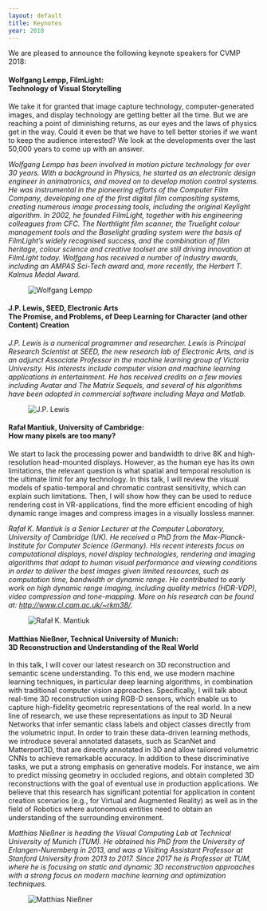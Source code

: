 ```yaml
---
layout: default
title: Keynotes
year: 2018
---
```


We are pleased to announce the following keynote speakers for CVMP 2018:


<a name="WL" />
<div class="row">
<div class="col-xs-12 col-sm-7 col-md-8 col-lg-9" markdown="1">

#### Wolfgang Lempp, FilmLight:<br>Technology of Visual Storytelling

We take it for granted that image capture technology, computer-generated images, and display technology are getting better all the time. But we are reaching a point of diminishing returns, as our eyes and the laws of physics get in the way. Could it even be that we have to tell better stories if we want to keep the audience interested? We look at the developments over the last 50,000 years to come up with an answer.

*Wolfgang Lempp has been involved in motion picture technology for over 30 years. With a background in Physics, he started as an electronic design engineer in animatronics, and moved on to develop motion control systems. He was instrumental in the pioneering efforts of the Computer Film Company, developing one of the first digital film compositing systems, creating numerous image processing tools, including the original Keylight algorithm. In 2002, he founded FilmLight, together with his engineering colleagues from CFC. The Northlight film scanner, the Truelight colour management tools and the Baselight grading system were the basis of FilmLight’s widely recognised success, and the combination of film heritage, colour science and creative toolset are still driving innovation at FilmLight today. Wolfgang has received a number of industry awards, including an AMPAS Sci-Tech award and, more recently, the Herbert T. Kalmus Medal Award.*

</div>

<figure class="col-xs-6 col-sm-5 col-md-4 col-lg-3">
  <img src="/2018/img/wolfgang-lempp.jpg" class="img-responsive img-thumbnail" alt="Wolfgang Lempp" title="Wolfgang Lempp">
</figure>

</div>


<a name="JPL" />
<div class="row">
<div class="col-xs-12 col-sm-7 col-md-8 col-lg-9" markdown="1">

#### J.P. Lewis, SEED, Electronic Arts<br>The Promise, and Problems, of Deep Learning for Character (and other Content) Creation

*J.P. Lewis is a numerical programmer and researcher. Lewis is Principal Research Scientist at SEED, the new research lab of Electronic Arts, and is an adjunct Associate Professor in the machine learning group of Victoria University. His interests include computer vision and machine learning applications in entertainment. He has received credits on a few movies including Avatar and The Matrix Sequels, and several of his algorithms have been adopted in commercial software including Maya and Matlab.*

</div>

<figure class="col-xs-6 col-sm-5 col-md-4 col-lg-3">
  <img src="/2018/img/jp-lewis.jpg" class="img-responsive img-thumbnail" alt="J.P. Lewis" title="J.P. Lewis">
</figure>

</div>


<a name="RM" />
<div class="row">
<div class="col-xs-12 col-sm-7 col-md-8 col-lg-9" markdown="1">

#### Rafał Mantiuk, University of Cambridge:<br>How many pixels are too many?

We start to lack the processing power and bandwidth to drive 8K and high-resolution head-mounted displays. However, as the human eye has its own limitations, the relevant question is what spatial and temporal resolution is the ultimate limit for any technology. In this talk, I will review the visual models of spatio-temporal and chromatic contrast sensitivity, which can explain such limitations. Then, I will show how they can be used to reduce rendering cost in VR-applications, find the more efficient encoding of high dynamic range images and compress images in a visually lossless manner.

*Rafał K. Mantiuk is a Senior Lecturer at the Computer Laboratory, University of Cambridge (UK). He received a PhD from the Max-Planck-Institute for Computer Science (Germany). His recent interests focus on computational displays, novel display technologies, rendering and imaging algorithms that adapt to human visual performance and viewing conditions in order to deliver the best images given limited resources, such as computation time, bandwidth or dynamic range. He contributed to early work on high dynamic range imaging, including quality metrics (HDR-VDP), video compression and tone-mapping. More on his research can be found at: <http://www.cl.cam.ac.uk/~rkm38/>.*

</div>

<figure class="col-xs-6 col-sm-5 col-md-4 col-lg-3">
  <img src="/2018/img/rafal-mantiuk.jpg" class="img-responsive img-thumbnail" alt="Rafał K. Mantiuk" title="Rafał K. Mantiuk">
</figure>

</div>


<a name="MN" />
<div class="row">
<div class="col-xs-12 col-sm-7 col-md-8 col-lg-9" markdown="1">

#### Matthias Nießner, Technical University of Munich:<br>3D Reconstruction and Understanding of the Real World

In this talk, I will cover our latest research on 3D reconstruction and semantic scene understanding. To this end, we use modern machine learning techniques, in particular deep learning algorithms, in combination with traditional computer vision approaches. Specifically, I will talk about real-time 3D reconstruction using RGB-D sensors, which enable us to capture high-fidelity geometric representations of the real world. In a new line of research, we use these representations as input to 3D Neural Networks that infer semantic class labels and object classes directly from the volumetric input. In order to train these data-driven learning methods, we introduce several annotated datasets, such as ScanNet and Matterport3D, that are directly annotated in 3D and allow tailored volumetric CNNs to achieve remarkable accuracy. In addition to these discriminative tasks, we put a strong emphasis on generative models. For instance, we aim to predict missing geometry in occluded regions, and obtain completed 3D reconstructions with the goal of eventual use in production applications. We believe that this research has significant potential for application in content creation scenarios (e.g., for Virtual and Augmented Reality) as well as in the field of Robotics where autonomous entities need to obtain an understanding of the surrounding environment.

*Matthias Nießner is heading the Visual Computing Lab at Technical University of Munich (TUM). He obtained his PhD from the University of Erlangen-Nuremberg in 2013, and was a Visiting Assistant Professor at Stanford University from 2013 to 2017. Since 2017 he is Professor at TUM, where he is focusing on static and dynamic 3D reconstruction approaches with a strong focus on modern machine learning and optimization techniques.*

</div>

<figure class="col-xs-6 col-sm-5 col-md-4 col-lg-3">
  <img src="/2018/img/matthias-niessner.jpg" class="img-responsive img-thumbnail" alt="Matthias Nießner" title="Matthias Nießner">
</figure>

</div>


<!-- <div class="row">
<div class="col-xs-12 col-sm-7 col-md-8 col-lg-9" markdown="1">

#### Sebastian Sylwan, Felix & Paul Studios <small>*(title to be confirmed)*</small>

*Sebastian Sylwan is a renowned and respected Visual Effects and Digital Media Technology Executive.*

*Sebastian is currently developing novel and exciting live action Virtual Reality experiences and the cameras, pipeline and tools to produce them as CTO & Creative partner of Felix & Paul Studios, a Montreal-based Cinematic Virtual Reality startup widely recognized as pioneers in the nascent medium and for having produced the highest quality experiences to date including* Jurassic World – Apathosaurus*,* Miyubi*,* Inside the box of Kurios*, and* The People’s House – Inside the White House with Barack and Michelle Obama*.*

*Sebastian previously served as the Chief Technology Officer at* Weta Digital*, a world leading, Oscar™-winning visual effects studio based in Wellington, New Zealand. Weta Digital is renowned for films such as* The Lord of The Rings *trilogy,* King Kong*,* Avatar*,* The Adventures of Tintin*,* The Rise of the Planet of the Apes *and* The Hobbit *trilogy.*

</div>

<figure class="col-xs-6 col-sm-5 col-md-4 col-lg-3">
  <img src="/2018/img/sebastian-sylwan.jpg" class="img-responsive img-thumbnail" alt="Sebastian Sylwan" title="Sebastian Sylwan">
</figure>

</div> -->
